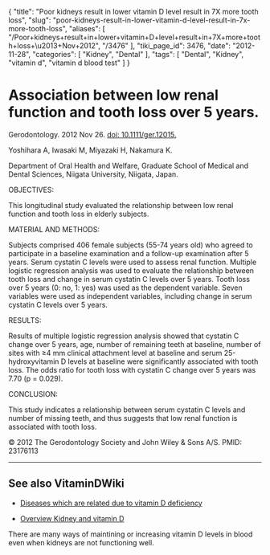 {
    "title": "Poor kidneys result in lower vitamin D level result in 7X more tooth loss",
    "slug": "poor-kidneys-result-in-lower-vitamin-d-level-result-in-7x-more-tooth-loss",
    "aliases": [
        "/Poor+kidneys+result+in+lower+vitamin+D+level+result+in+7X+more+tooth+loss+\u2013+Nov+2012",
        "/3476"
    ],
    "tiki_page_id": 3476,
    "date": "2012-11-28",
    "categories": [
        "Kidney",
        "Dental"
    ],
    "tags": [
        "Dental",
        "Kidney",
        "vitamin d",
        "vitamin d blood test"
    ]
}


# Association between low renal function and tooth loss over 5 years.

Gerodontology. 2012 Nov 26. [doi: 10.1111/ger.12015.](https://doi.org/10.1111/ger.12015.) 

Yoshihara A, Iwasaki M, Miyazaki H, Nakamura K.

Department of Oral Health and Welfare, Graduate School of Medical and Dental Sciences, Niigata University, Niigata, Japan.

OBJECTIVES:

This longitudinal study evaluated the relationship between low renal function and tooth loss in elderly subjects.

MATERIAL AND METHODS:

Subjects comprised 406 female subjects (55-74 years old) who agreed to participate in a baseline examination and a follow-up examination after 5 years. Serum cystatin C levels were used to assess renal function. Multiple logistic regression analysis was used to evaluate the relationship between tooth loss and change in serum cystatin C levels over 5 years. Tooth loss over 5 years (0: no, 1: yes) was used as the dependent variable. Seven variables were used as independent variables, including change in serum cystatin C levels over 5 years.

RESULTS:

Results of multiple logistic regression analysis showed that cystatin C change over 5 years, age, number of remaining teeth at baseline, number of sites with ≥4 mm clinical attachment level at baseline and serum 25-hydroxyvitamin D levels at baseline were significantly associated with tooth loss. The odds ratio for tooth loss with cystatin C change over 5 years was 7.70 (p = 0.029).

CONCLUSION:

This study indicates a relationship between serum cystatin C levels and number of missing teeth, and thus suggests that low renal function is associated with tooth loss.

© 2012 The Gerodontology Society and John Wiley & Sons A/S. PMID: 23176113

---

## See also VitaminDWiki

* [Diseases which are related due to vitamin D deficiency](/tags/diseases-which-are-related-due-to-vitamin-d-deficiency.html)

* [Overview Kidney and vitamin D](/posts/overview-kidney-and-vitamin-d)

There are many ways of maintining or increasing vitamin D levels in blood even when kidneys are not functioning well.